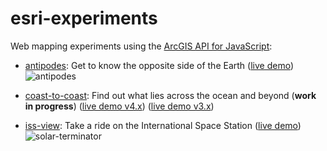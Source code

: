 # esri-experiments

Web mapping experiments using the [ArcGIS API for JavaScript](https://js.arcgis.com):

- [antipodes](https://github.com/jwasilgeo/esri-experiments/tree/master/antipodes): Get to know the opposite side of the Earth ([live demo](http://jwasilgeo.github.com/esri-experiments/antipodes)) ![antipodes](https://raw.githubusercontent.com/jwasilgeo/esri-experiments/master/antipodes/antipodes.gif)

- [coast-to-coast](https://github.com/jwasilgeo/esri-experiments/tree/master/coast-to-coast): Find out what lies across the ocean and beyond (**work in progress**) ([live demo v4.x](https://jwasilgeo.github.com/esri-experiments/coast-to-coast/jsapi4)) ([live demo v3.x](https://jwasilgeo.github.com/esri-experiments/coast-to-coast/jsapi3/?debug=true))

- [iss-view](https://github.com/jwasilgeo/esri-experiments/tree/master/iss-view): Take a ride on the International Space Station ([live demo](http://jwasilgeo.github.com/esri-experiments/iss-view)) ![solar-terminator](https://raw.githubusercontent.com/jwasilgeo/esri-experiments/master/iss-view/solar-terminator.gif)
